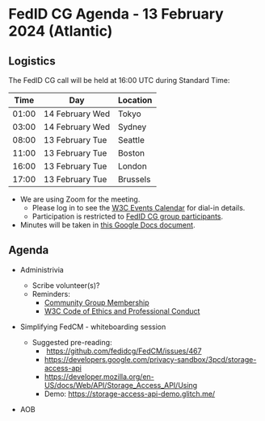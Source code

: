 # FedID CG Agenda - 13 February 2024 (Atlantic)

## Logistics

The FedID CG call will be held at 16:00 UTC during Standard Time:

| Time         | Day    | Location      |
| ------------ | ------ | ------------- |
| 01:00 | 14 February Wed | Tokyo         |
| 03:00 | 14 February Wed | Sydney        |
| 08:00 | 13 February Tue | Seattle       |
| 11:00 | 13 February Tue | Boston        |
| 16:00 | 13 February Tue | London        |
| 17:00 | 13 February Tue | Brussels      |


* We are using Zoom for the meeting.
    * Please log in to see the [W3C Events Calendar](https://www.w3.org/events/meetings/20c345a0-f8cc-4d4e-9e9d-d24f04816a32/20240213T080000/) for dial-in details. 
    * Participation is restricted to [FedID CG group participants](https://www.w3.org/community/fed-id/participants).
* Minutes will be taken in [this Google Docs document](https://docs.google.com/document/d/1O7Rn8Aj4rsYWohdEP61lnGdgkai0xTZFQgm7XEA0RBM/edit).


## Agenda

* Administrivia
  * Scribe volunteer(s)?
  * Reminders: 
     * [Community Group Membership](https://www.w3.org/community/fed-id/)
     * [W3C Code of Ethics and Professional Conduct](https://www.w3.org/Consortium/cepc/)

* Simplifying FedCM - whiteboarding session
  * Suggested pre-reading:
    *  <https://github.com/fedidcg/FedCM/issues/467>
    *  <https://developers.google.com/privacy-sandbox/3pcd/storage-access-api>
    *  <https://developer.mozilla.org/en-US/docs/Web/API/Storage_Access_API/Using>
    *  Demo: <https://storage-access-api-demo.glitch.me/>

* AOB
 
